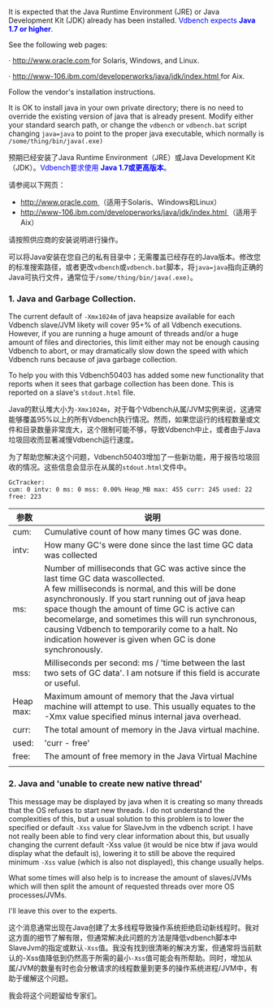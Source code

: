 It is expected that the Java Runtime Environment (JRE) or Java Development Kit (JDK) already has been installed.  <font color="blue">Vdbench expects **Java 1.7 or higher**.</font>

See the following web pages:

· [http://www.oracle.com ](http://www.oracle.com/technetwork/java/javase/downloads/index.html)for Solaris, Windows, and Linux.

· [http://www-106.ibm.com/developerworks/java/jdk/index.html ](http://www-106.ibm.com/developerworks/java/jdk/index.html)for Aix.

 

Follow the vendor's installation instructions.

It is OK to install java in your own private directory; there is no need to override the existing version of java that is already present. Modify either your standard search path, or change the `vdbench` or `vdbench.bat` script changing `java=java` to point to the proper java executable, which normally is `/some/thing/bin/java(.exe)`



预期已经安装了Java Runtime Environment（JRE）或Java Development Kit（JDK）。<font color="blue">Vdbench要求使用 **Java 1.7或更高版本**。</font>

请参阅以下网页：

- [http://www.oracle.com ](http://www.oracle.com/technetwork/java/javase/downloads/index.html)（适用于Solaris、Windows和Linux）
- [http://www-106.ibm.com/developerworks/java/jdk/index.html ](http://www-106.ibm.com/developerworks/java/jdk/index.html)（适用于Aix）

请按照供应商的安装说明进行操作。

可以将Java安装在您自己的私有目录中；无需覆盖已经存在的Java版本。修改您的标准搜索路径，或者更改`vdbench`或`vdbench.bat`脚本，将`java=java`指向正确的Java可执行文件，通常位于`/some/thing/bin/java(.exe)`。

 

### 1. Java and Garbage Collection.

The current default of `-Xmx1024m` of java heapsize available for each Vdbench slave/JVM likety will cover 95+% of all Vdbench executions. However, if you are running a huge amount of threads and/or a huge amount of files and directories, this limit either may not be enough causing Vdbench to abort, or may dramatically slow down the speed with which Vdbench runs because of java garbage collection.

To help you with this Vdbench50403 has added some new functionality that reports when it sees that garbage collection has been done. This is reported on a slave's `stdout.html` file.



Java的默认堆大小为`-Xmx1024m`，对于每个Vdbench从属/JVM实例来说，这通常能够覆盖95%以上的所有Vdbench执行情况。然而，如果您运行的线程数量或文件和目录数量非常庞大，这个限制可能不够，导致Vdbench中止，或者由于Java垃圾回收而显著减慢Vdbench运行速度。

为了帮助您解决这个问题，Vdbench50403增加了一些新功能，用于报告垃圾回收的情况。这些信息会显示在从属的`stdout.html`文件中。

```shell
GcTracker:
cum: 0 intv: 0 ms: 0 mss: 0.00% Heap_MB max: 455 curr: 245 used: 22 free: 223
```



| 参数      | 说明                                                         |
| --------- | ------------------------------------------------------------ |
| cum:      | Cumulative count of how many times GC was done.              |
| intv:     | How many GC's were done since the last time GC data was collected |
| ms:       | Number of milliseconds that GC was active since the last time GC data wascollected.<br />A few milliseconds is normal, and this will be done asynchronously. If you start running out of java heap space though the amount of time GC is active can becomelarge, and sometimes this will run synchronous, causing Vdbench to temporarily come to a halt. No indication however is given when GC is done synchronously. |
| mss:      | Milliseconds per second: ms / 'time between the last two sets of GC data'. I am notsure if this field is accurate or useful. |
| Heap max: | Maximum amount of memory that the Java virtual machine will attempt to use. This usually equates to the -Xmx value specified minus internal java overhead. |
| curr:     | The total amount of memory in the Java virtual machine.      |
| used:     | 'curr - free'                                                |
| free:     | The amount of free memory in the Java Virtual Machine        |
|           |                                                              |

 

### 2. Java and 'unable to create new native thread'

This message may be displayed by java when it is creating so many threads that the OS refuses to start new threads. I do not understand the complexities of this, but a usual solution to this problem is to lower the specified or default `-Xss` value for SlaveJvm in the vdbench script. I have not really been able to find very clear information about this, but usually changing the current default -Xss value (it would be nice btw if java would display what the default is), lowering it to still be above the required minimum `-Xss` value (which is also not displayed), this change usually helps.

What some times will also help is to increase the amount of slaves/JVMs which will then split the amount of requested threads over more OS processes/JVMs.

I'll leave this over to the experts.



这个消息通常出现在Java创建了太多线程导致操作系统拒绝启动新线程时。我对这方面的细节了解有限，但通常解决此问题的方法是降低vdbench脚本中SlaveJvm的指定或默认`-Xss`值。我没有找到很清晰的解决方案，但通常将当前默认的-Xss值降低到仍然高于所需的最小`-Xss`值可能会有所帮助。同时，增加从属/JVM的数量有时也会分散请求的线程数量到更多的操作系统进程/JVM中，有助于缓解这个问题。

我会将这个问题留给专家们。